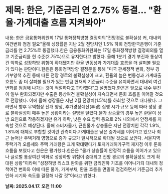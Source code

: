 # **제목: 한은, 기준금리 연 2.75% 동결… "환율·가계대출 흐름 지켜봐야"**

  내용: 한은 금융통화위원회 17일 통화정책방향 결정회의"전망경로 불확실성 커, 대내외 여건변화 점검 필요"올해 성장률은 지난 2월 전망치인 1.5% 하회 전망한국은행이 기준금리를 연 2.75%로 동결했다.한은 금융통화위원회는 17일 통화정책방향 결정회의를 열고 기준금리를 현 수준(2.75%)으로 유지한다고 밝혔다. 올해 1분기 경기 부진과 통상여건 악화로 성장하방 위험이 확대됐지만 환율 변동성과 가계대출 흐름을 더 살펴볼 필요가 있다는 판단이다.한은은 통화정책방향 결정문을 통해 "미국 관세정책 변화, 정부 경기부양책 추진 등에 따른 전망 경로의 불확실성이 크고, 환율의 높은 변동성과 가계대출 흐름도 좀 더 살펴볼 필요가 있는 만큼 현재의 기준금리 수준을 유지하면서 대내외 여건 변화를 점검해 나가는 것이 적절하다고 판단했다"고 설명했다.한은은 앞으로 내수 부진이 일부 완화되겠지만 수출은 통상여건 불확실성이 지속되면서 둔화 흐름을 이어갈 것으로 전망했다. 이에 올해 성장률은 지난 2월 전망치(1.5%)를 하회할 것으로 내다봤다. 그러면서 향후 무역협상 전개 양상, 추가경정예산(추경) 집행 시기·규모 등에 따라 성장 경로 불확실성이 매우 높은 상황이라는 설명을 달았다.물가 상승률의 경우 높은 환율이 상방 요인으로 작용하겠지만 유가 하락, 낮은 수요 압력 등으로 2% 내외에서 안정세를 지속할 것으로 예상된다. 올해 소비자물가, 근원물가 상승률은 지난 전망치인 각각 1.9%, 1.8%에 대체로 부합할 것이란 관측이다.가계대출은 낮은 증가세를 이어가고 있으나 최근 늘어난 주택거래 영향으로 증가 규모가 일시적으로 확대될 것으로 보인다. 서울지역 주택가격 오름세와 주택 거래량은 크게 확대됐다가 토지거래허가구역 재지정 이후 둔화 흐름을 보였다고 한은은 평가했다.한은은 "물가 상승률이 안정적 흐름을 이어가고 있으나 글로벌 통상여건 악화로 성장하방 위험이 증대되고 전망 경로의 불확실성도 크게 확대된 상황"이라며 "성장하방 리스크 완화를 위한 금리인하 기조를 이어나가되 대내외 정책여건 변화와 이에 따른 물가, 가계부채, 환율 흐름을 면밀히 점검하면서 기준금리 추가 인하 시기와 속도를 결정해 나갈 것"이라고 밝혔다.

  **날짜: 2025.04.17. 오전 11:00**